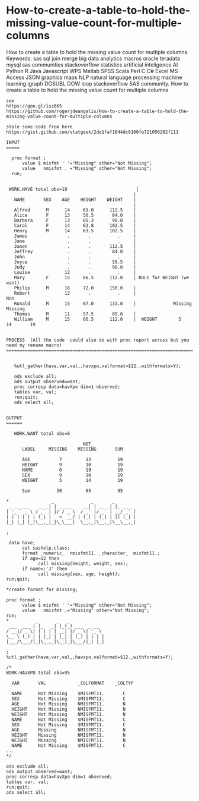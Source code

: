 # How-to-create-a-table-to-hold-the-missing-value-count-for-multiple-columns
How to create a table to hold the missing value count for multiple columns. Keywords: sas sql join merge big data analytics macros oracle teradata mysql sas communities stackoverflow statistics artificial inteligence AI Python R Java Javascript WPS Matlab SPSS Scala Perl C C# Excel MS Access JSON graphics maps NLP natural language processing machine learning igraph DOSUBL DOW loop stackoverflow SAS community.
    How to create a table to hold the missing value count for multiple columns

    see
    https://goo.gl/isz6K5
    https://github.com/rogerjdeangelis/How-to-create-a-table-to-hold-the-missing-value-count-for-multiple-columns

    stole some code from here
    https://gist.github.com/statgeek/2de1faf1644dc8160fe721056202f111

    INPUT
    =====

      proc format ;
          value $ misfmt ' '="Missing" other="Not Missing";
          value   nmisfmt . ="Missing" other="Not Missing";
      run;


     WORK.HAVE total obs=19                          |
                                                    |
       NAME       SEX    AGE    HEIGHT    WEIGHT    |
                                                    |
       Alfred      M      14     69.0      112.5    |
       Alice       F      13     56.5       84.0    |
       Barbara     F      13     65.3       98.0    |
       Carol       F      14     62.8      102.5    |
       Henry       M      14     63.5      102.5    |
       James               .       .          .     |
       Jane                .       .          .     |
       Janet               .       .       112.5    |
       Jeffrey             .       .        84.0    |
       John                .       .          .     |
       Joyce               .       .        50.5    |
       Judy                .       .        90.0    |
       Louise             12       .          .     |
       Mary        F      15     66.5      112.0    | RULE for WEIGHT (we want)
       Philip      M      16     72.0      150.0    |
       Robert             12       .          .     |                         Non
       Ronald      M      15     67.0      133.0    |              Missing   Missing
       Thomas      M      11     57.5       85.0    |
       William     M      15     66.5      112.0    |  WEIGHT        5         14       19


    PROCESS  (All the code  could also do with proc report across but you need my rename macro)
    ===========================================================================================


       %utl_gather(have,var,val,,havxpo,valformat=$12.,withformats=Y);

       ods exclude all;
       ods output observed=want;
       proc corresp data=havXpo dim=1 observed;
       tables var, val;
       run;quit;
       ods select all;


    OUTPUT
    ======

       WORK.WANT total obs=6

                                 NOT_
          LABEL     MISSING    MISSING       SUM

          AGE           7         12          19
          HEIGHT        9         10          19
          NAME          0         19          19
          SEX           9         10          19
          WEIGHT        5         14          19

          Sum          30         65          95

    *                _              _       _
     _ __ ___   __ _| | _____    __| | __ _| |_ __ _
    | '_ ` _ \ / _` | |/ / _ \  / _` |/ _` | __/ _` |
    | | | | | | (_| |   <  __/ | (_| | (_| | || (_| |
    |_| |_| |_|\__,_|_|\_\___|  \__,_|\__,_|\__\__,_|

    ;

     data have;
          set sashelp.class;
          format _numeric_  nmisfmt11. _character_  misfmt11.;
          if age=12 then
                call missing(height, weight, sex);
          if name=:'J' then
                call missing(sex, age, height);
    run;quit;

    *create format for missing;

    proc format ;
          value $ misfmt ' '="Missing" other="Not Missing";
          value   nmisfmt .="Missing" other="Not Missing";
    run;
    *          _       _   _
     ___  ___ | |_   _| |_(_) ___  _ __
    / __|/ _ \| | | | | __| |/ _ \| '_ \
    \__ \ (_) | | |_| | |_| | (_) | | | |
    |___/\___/|_|\__,_|\__|_|\___/|_| |_|

    ;
    %utl_gather(have,var,val,,havxpo,valformat=$12.,withformats=Y);

    /*
    WORK.HAVXPO total obs=95

      VAR       VAL            _COLFORMAT    _COLTYP

      NAME      Not Missing    $MISFMT11.       C
      SEX       Not Missing    $MISFMT11.       C
      AGE       Not Missing    NMISFMT11.       N
      HEIGHT    Not Missing    NMISFMT11.       N
      WEIGHT    Not Missing    NMISFMT11.       N
      NAME      Not Missing    $MISFMT11.       C
      SEX       Not Missing    $MISFMT11.       C
      AGE       Missing        NMISFMT11.       N
      HEIGHT    Missing        NMISFMT11.       N
      WEIGHT    Missing        NMISFMT11.       N
      NAME      Not Missing    $MISFMT11.       C
    ...
    */

    ods exclude all;
    ods output observed=want;
    proc corresp data=havXpo dim=1 observed;
    tables var, val;
    run;quit;
    ods select all;


